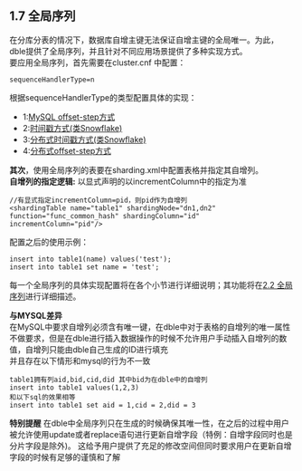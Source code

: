 ## 1.7 全局序列
在分库分表的情况下，数据库自增主键无法保证自增主键的全局唯一。为此，dble提供了全局序列，并且针对不同应用场景提供了多种实现方式。   
要应用全局序列，首先需要在cluster.cnf 中配置： 
```  
sequenceHandlerType=n
```  


根据sequenceHandlerType的类型配置具体的实现：

*   1:[MySQL offset-step方式](1.7_global_sequence/1.7.1_MySQL-offset-setp.md)
*   2:[时间戳方式(类Snowflake)](1.7_global_sequence/1.7.2_timestamp.md)
*   3:[分布式时间戳方式(类Snowflake)](1.7_global_sequence/1.7.3_distribute_timestamp.md)
*   4:[分布式offset-step方式](1.7_global_sequence/1.7.4_distribute_offset-step.md)

**其次**，使用全局序列的表要在sharding.xml中配置表格并指定其自增列。    
**自增列的指定逻辑:** 以显式声明的以incrementColumn中的指定为准

```
//有显式指定incrementColumn=pid，则pid作为自增列
<shardingTable name="table1" shardingNode="dn1,dn2" function="func_common_hash" shardingColumn="id" incrementColumn="pid"/>
``` 
配置之后的使用示例：  
``` 
insert into table1(name) values('test');
insert into table1 set name = 'test';
``` 

每一个全局序列的具体实现配置将在各个小节进行详细说明；其功能将在[2.2 全局序列](../2.Function/2.02_global_sequence.md)进行详细描述。

**与MYSQL差异**  
在MySQL中要求自增列必须含有唯一键，在dble中对于表格的自增列的唯一属性不做要求，但是在dble进行插入数据操作的时候不允许用户手动插入自增列的数值，自增列只能由dble自己生成的ID进行填充  
并且存在以下情形和mysql的行为不一致
``` 
table1拥有列aid,bid,cid,did 其中bid为在dble中的自增列
insert into table1 values(1,2,3)
和以下sql的效果相等
insert into table1 set aid = 1,cid = 2,did = 3
``` 

**特别提醒**
在dble中全局序列只在生成的时候确保其唯一性，在之后的过程中用户被允许使用update或者replace语句进行更新自增字段（特例：自增字段同时也是分片字段是除外)。
这给予用户提供了充足的修改空间但同时要求用户在更新自增字段的时候有足够的谨慎和了解